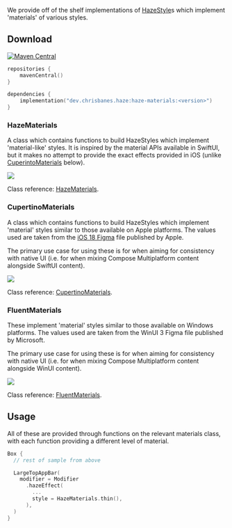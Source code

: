 We provide off of the shelf implementations of [HazeStyle](api/haze/dev.chrisbanes.haze/-haze-style/)s which implement 'materials' of various styles.

## Download

[![Maven Central](https://img.shields.io/maven-central/v/dev.chrisbanes.haze/haze-materials)](https://search.maven.org/search?q=g:dev.chrisbanes.haze)

``` kotlin
repositories {
    mavenCentral()
}

dependencies {
    implementation("dev.chrisbanes.haze:haze-materials:<version>")
}
```

### HazeMaterials

A class which contains functions to build HazeStyles which implement 'material-like' styles. It is inspired by the material APIs available in SwiftUI, but it makes no attempt to provide the exact effects provided in iOS (unlike [CuperintoMaterials](#cupertinomaterials) below).

![](./media/hazematerials.webp)

Class reference: [HazeMaterials](api/haze-materials/dev.chrisbanes.haze.materials/-haze-materials/).

### CupertinoMaterials

A class which contains functions to build HazeStyles which implement 'material' styles similar to those available on Apple platforms. The values used are taken from the [iOS 18 Figma](https://www.figma.com/community/file/1385659531316001292) file published by Apple.

The primary use case for using these is for when aiming for consistency with native UI (i.e. for when mixing Compose Multiplatform content alongside SwiftUI content).

![](./media/cupertinomaterials.webp)

Class reference: [CupertinoMaterials](api/haze-materials/dev.chrisbanes.haze.materials/-cupertino-materials/).

### FluentMaterials

These implement 'material' styles similar to those available on Windows platforms. The values used are taken from the WinUI 3 Figma file published by Microsoft.

The primary use case for using these is for when aiming for consistency with native UI (i.e. for when mixing Compose Multiplatform content alongside WinUI content).

![](./media/fluentmaterials.webp)

Class reference: [FluentMaterials](api/haze-materials/dev.chrisbanes.haze.materials/-fluent-materials/).

## Usage

All of these are provided through functions on the relevant materials class, with each function providing a different level of material.

``` kotlin hl_lines="8"
Box {
  // rest of sample from above

  LargeTopAppBar(
    modifier = Modifier
      .hazeEffect(
        ...
        style = HazeMaterials.thin(),
      ),
  )
}
```
